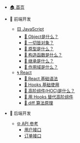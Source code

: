 - [🏠 首页](/)

- 🔵 前端开发
  - [🟨 JavaScript](fe/base.md)
    - [🤔 Object是什么？ ](fe/2.md)
    - [🤔 一切皆对象？](fe/1.md)
    - [🤔 原型是什么？](fe/3.md)
    - [🤔 构造函数是什么？](fe/4.md)
    - [🤔 继承是什么？](fe/5.md)
    - [🤔 作用域是什么？](fe/6.md)
  - [🌀 React](/fe/react/1.md)    
    - [🤔 React 基础语法](fe/react/2.md)
    - [🤔 Hooks 基础使用](fe/react/3.md)
    - [🤔 高阶组件(HOC)是什么？](fe/react/4.md)
    - [🤔 用 Hooks 替代高阶组件](fe/react/5.md)
    - [🤔 diff 算法原理](fe/react/1-1.md)

    




- 🔧 后端开发
  - [🌐 API 参考](api/)
    - [用户接口](api/users)
    - [订单接口](api/orders)
  